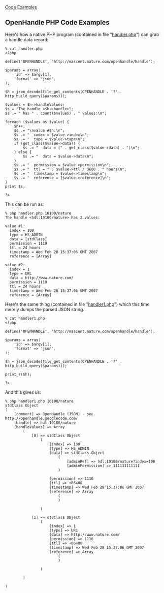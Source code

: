 [Code Examples](OpenHandleCodeExamples.md)
## OpenHandle PHP Code Examples ##

Here's how a native PHP program (contained in file "[handler.php](http://nurture.nature.com/tony/openhandle/code/php/handler.php.txt)") can grab a handle data record:

```
% cat handler.php 
<?php

define('OPENHANDLE', 'http://nascent.nature.com/openhandle/handle');

$params = array(
    'id' => $argv[1],
    'format' => 'json',
);

$h = json_decode(file_get_contents(OPENHANDLE . '?' . http_build_query($params)));

$values = $h->handleValues;
$s = "The handle <$h->handle>";
$s .= " has " . count($values) . " values:\n";

foreach ($values as $value) {
    $n++;
    $s .= "\nvalue #$n:\n";
    $s .= "  index = $value->index\n";
    $s .= "  type = $value->type\n";
    if (get_class($value->data)) {
        $s .= "  data = [" . get_class($value->data) . "]\n";
    } else {
        $s .= "  data = $value->data\n";
    }
    $s .= "  permission = $value->permission\n";
    $s .= "  ttl = " . $value->ttl / 3600 . " hours\n";
    $s .= "  timestamp = $value->timestamp\n";
    $s .= "  reference = [$value->reference]\n";
}
print $s;

?>
```

This can be run as:
```
% php handler.php 10100/nature
The handle <hdl:10100/nature> has 2 values:

value #1:
  index = 100
  type = HS_ADMIN
  data = [stdClass]
  permission = 1110
  ttl = 24 hours
  timestamp = Wed Feb 28 15:37:06 GMT 2007
  reference = [Array]

value #2:
  index = 1
  type = URL
  data = http://www.nature.com/
  permission = 1110
  ttl = 24 hours
  timestamp = Wed Feb 28 15:37:06 GMT 2007
  reference = [Array]
```


Here's the same thing (contained in file "[handler1.php](http://nurture.nature.com/tony/openhandle/code/php/handler1.php.txt)") which this time merely dumps the parsed JSON string.
```
% cat handler1.php
<?php

define('OPENHANDLE', 'http://nascent.nature.com/openhandle/handle');

$params = array(
    'id' => $argv[1],
    'format' => 'json',
);

$h = json_decode(file_get_contents(OPENHANDLE . '?' . http_build_query($params)));

print_r($h);

?>
```

And this gives us:
```
% php handler1.php 10100/nature
stdClass Object
(
    [comment] => OpenHandle (JSON) - see http://openhandle.googlecode.com/
    [handle] => hdl:10100/nature
    [handleValues] => Array
        (
            [0] => stdClass Object
                (
                    [index] => 100
                    [type] => HS_ADMIN
                    [data] => stdClass Object
                        (
                            [adminRef] => hdl:10100/nature?index=100
                            [adminPermission] => 111111111111
                        )

                    [permission] => 1110
                    [ttl] => +86400
                    [timestamp] => Wed Feb 28 15:37:06 GMT 2007
                    [reference] => Array
                        (
                        )

                )

            [1] => stdClass Object
                (
                    [index] => 1
                    [type] => URL
                    [data] => http://www.nature.com/
                    [permission] => 1110
                    [ttl] => +86400
                    [timestamp] => Wed Feb 28 15:37:06 GMT 2007
                    [reference] => Array
                        (
                        )

                )

        )

)
```
